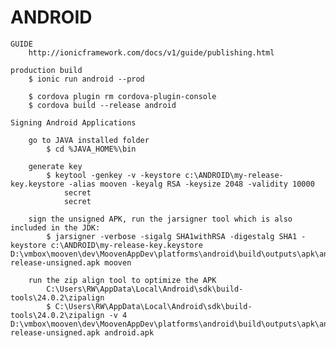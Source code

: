 

# ANDROID

    GUIDE
        http://ionicframework.com/docs/v1/guide/publishing.html

    production build
        $ ionic run android --prod    

        $ cordova plugin rm cordova-plugin-console
        $ cordova build --release android

    Signing Android Applications
        
        go to JAVA installed folder
            $ cd %JAVA_HOME%\bin
        
        generate key
            $ keytool -genkey -v -keystore c:\ANDROID\my-release-key.keystore -alias mooven -keyalg RSA -keysize 2048 -validity 10000
                secret
                secret

        sign the unsigned APK, run the jarsigner tool which is also included in the JDK:
            $ jarsigner -verbose -sigalg SHA1withRSA -digestalg SHA1 -keystore c:\ANDROID\my-release-key.keystore D:\vmbox\mooven\dev\MoovenAppDev\platforms\android\build\outputs\apk\android-release-unsigned.apk mooven

        run the zip align tool to optimize the APK
            C:\Users\RW\AppData\Local\Android\sdk\build-tools\24.0.2\zipalign
            $ C:\Users\RW\AppData\Local\Android\sdk\build-tools\24.0.2\zipalign -v 4 D:\vmbox\mooven\dev\MoovenAppDev\platforms\android\build\outputs\apk\android-release-unsigned.apk android.apk

    
    


